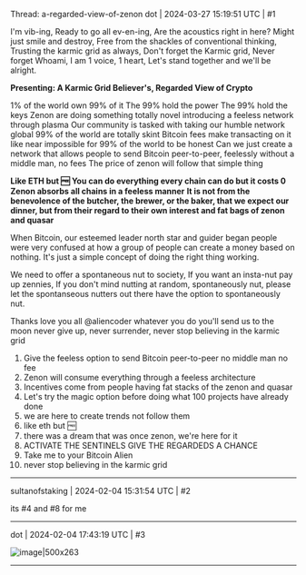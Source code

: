 Thread: a-regarded-view-of-zenon
dot | 2024-03-27 15:19:51 UTC | #1

I'm vib-ing,
Ready to go all ev-en-ing, 
Are the acoustics right in here?
Might just smile and destroy,
Free from the shackles of conventional thinking, 
Trusting the karmic grid as always, 
Don't forget the Karmic grid, 
Never forget 
Whoami,
I am 1 voice,
1 heart,
Let's stand together and we'll be alright.


**Presenting: A Karmic Grid Believer's, Regarded View of Crypto**

1% of the world own 99% of it 
The 99% hold the power 
The 99% hold the keys 
Zenon are doing something totally novel introducing a feeless network through plasma 
Our community is tasked with taking our humble network global 
99% of the world are totally skint 
Bitcoin fees make transacting on it like near impossible for 99% of the world to be honest 
Can we just create a network that allows people to send Bitcoin peer-to-peer, feelessly without a middle man, no fees 
The price of zenon will follow that simple thing 

**Like ETH but :free:**
**You can do everything every chain can do but it costs 0** 
**Zenon absorbs all chains in a feeless manner**
**It is not from the benevolence of the butcher, the brewer, or the baker, that we expect our dinner, but from their regard to their own interest and fat bags of zenon and quasar** 

When Bitcoin, our esteemed leader north star and guider began people were very confused at how a group of people can create a money based on nothing. It's just a simple concept of doing the right thing working. 

We need to offer a spontaneous nut to society, 
If you want an insta-nut pay up zennies, 
If you don't mind nutting at random, spontaneously nut, please let the spontanseous nutters out there have the option to spontaneously nut. 

Thanks love you all @aliencoder whatever you do you'll send us to the moon never give up, never surrender, never stop believing in the karmic grid 


1. Give the feeless option to send Bitcoin peer-to-peer no middle man no fee 
2. Zenon will consume everything through a feeless architecture 
3. Incentives come from people having fat stacks of the zenon and quasar 
4. Let's try the magic option before doing what 100 projects have already done 
5. we are here to create trends not follow them 
6. like eth but :free:
7. there was a dream that was once zenon, we're here for it 
8. ACTIVATE THE SENTINELS GIVE THE REGARDEDS A CHANCE 
9. Take me to your Bitcoin Alien 
10. never stop believing in the karmic grid

-------------------------

sultanofstaking | 2024-02-04 15:31:54 UTC | #2

its #4 and #8 for me

-------------------------

dot | 2024-02-04 17:43:19 UTC | #3

![image|500x263](upload://wQoR67dxBTAmaKcNhVmifEop5oe.png)

-------------------------

